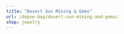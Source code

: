 ```yaml
---
title: "Desert Sun Mining & Gems"
url: /depoe-bay/desert-sun-mining-and-gems/
shop: jewelry
---
```

